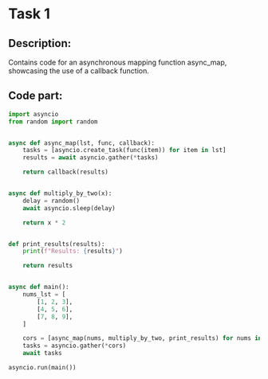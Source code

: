 # Task 1

## Description:

Contains code for an asynchronous mapping function async_map, showcasing the use of a callback function.

## Сode part:

```python
import asyncio
from random import random


async def async_map(lst, func, callback):
    tasks = [asyncio.create_task(func(item)) for item in lst]
    results = await asyncio.gather(*tasks)

    return callback(results)


async def multiply_by_two(x):
    delay = random()
    await asyncio.sleep(delay)

    return x * 2


def print_results(results):
    print(f"Results: {results}")

    return results


async def main():
    nums_lst = [
        [1, 2, 3],
        [4, 5, 6],
        [7, 8, 9],
    ]

    cors = [async_map(nums, multiply_by_two, print_results) for nums in nums_lst]
    tasks = asyncio.gather(*cors)
    await tasks

asyncio.run(main())
```
